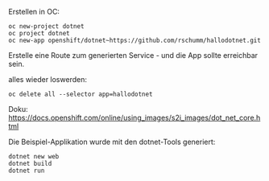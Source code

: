 


Erstellen in OC: 

    oc new-project dotnet
    oc project dotnet  
    oc new-app openshift/dotnet~https://github.com/rschumm/hallodotnet.git


Erstelle eine Route zum generierten Service - und die App sollte erreichbar sein. 


alles wieder loswerden:  

    oc delete all --selector app=hallodotnet


Doku:   
https://docs.openshift.com/online/using_images/s2i_images/dot_net_core.html

    

Die Beispiel-Applikation wurde mit den dotnet-Tools generiert:  


    dotnet new web 
    dotnet build 
    dotnet run 
